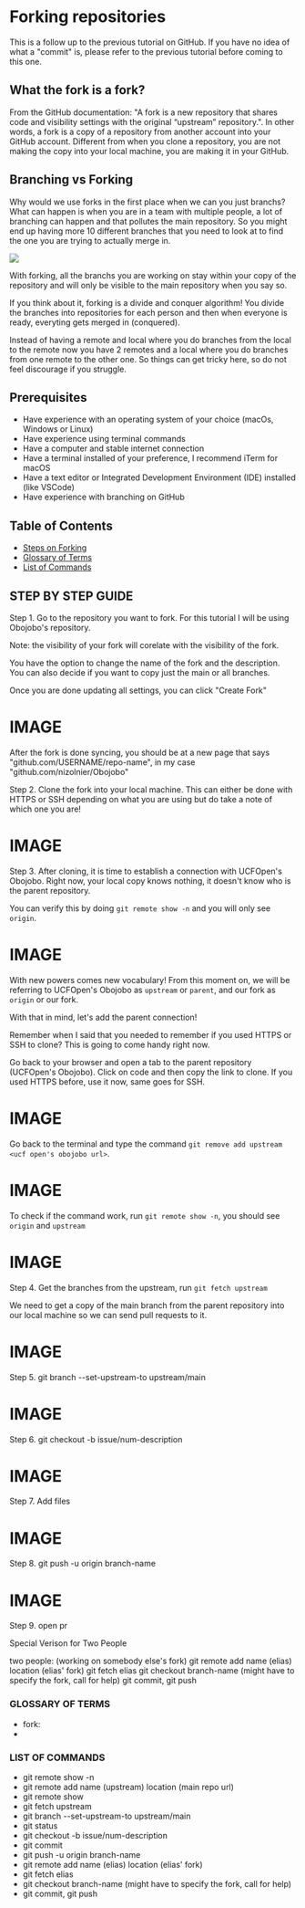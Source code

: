 # Forking repositories

This is a follow up to the previous tutorial on GitHub. If you have no idea of what a "commit" is, please refer to the previous tutorial before coming to this one.

## What the fork is a fork?
From the GitHub documentation: "A fork is a new repository that shares code and visibility settings with the original “upstream” repository.". In other words, a fork is a copy of a repository from another account into your GitHub account. Different from when you clone a repository, you are not making the copy into your local machine, you are making it in your GitHub.

## Branching vs Forking
Why would we use forks in the first place when we can you just branchs?
What can happen is when you are in a team with multiple people, a lot of branching can happen and that pollutes the main repository. So you might end up having more 10 different branches that you need to look at to find the one you are trying to actually merge in.

<img src="branching.png" />

With forking, all the branchs you are working on stay within your copy of the repository and will only be visible to the main repository when you say so.

If you think about it, forking is a divide and conquer algorithm! You divide the branches into repositories for each person and then when everyone is ready, everyting gets merged in (conquered).

Instead of having a remote and local where you do branches from the local to the remote now you have 2 remotes and a local where you do branches from one remote to the other one. So things can get tricky here, so do not feel discourage if you struggle.


## Prerequisites
- Have experience with an operating system of your choice (macOs, Windows or Linux)
- Have experience using terminal commands
- Have a computer and stable internet connection
- Have a terminal installed of your preference, I recommend iTerm for macOS
- Have a text editor or Integrated Development Environment (IDE) installed (like VSCode)
- Have experience with branching on GitHub


## Table of Contents
- [Steps on Forking](#steps)
- [Glossary of Terms](#glossary)
- [List of Commands](#commands)


## STEP BY STEP GUIDE
Step 1. Go to the repository you want to fork. For this tutorial I will be using Obojobo's repository.

Note: the visibility of your fork will corelate with the visibility of the fork.

You have the option to change the name of the fork and the description. You can also decide if you want to copy just the main or all branches.

Once you are done updating all settings, you can click "Create Fork"

# IMAGE

After the fork is done syncing, you should be at a new page that says "github.com/USERNAME/repo-name", in my case "github.com/nizolnier/Obojobo"


Step 2. Clone the fork into your local machine. This can either be done with HTTPS or SSH depending on what you are using but do take a note of which one you are!

# IMAGE

Step 3. After cloning, it is time to establish a connection with UCFOpen's Obojobo. Right now, your local copy knows nothing, it doesn't know who is the parent repository.

You can verify this by doing ```git remote show -n``` and you will only see ```origin```.

# IMAGE

With new powers comes new vocabulary! From this moment on, we will be referring to UCFOpen's Obojobo as ```upstream``` or ```parent```, and our fork as ```origin``` or our fork.

With that in mind, let's add the parent connection!

Remember when I said that you needed to remember if you used HTTPS or SSH to clone? This is going to come handy right now.

Go back to your browser and open a tab to the parent repository (UCFOpen's Obojobo). Click on code and then copy the link to clone. If you used HTTPS before, use it now, same goes for SSH.

# IMAGE

Go back to the terminal and type the command ```git remove add upstream <ucf open's obojobo url>```.

# IMAGE

To check if the command work, run ```git remote show -n```, you should see ```origin``` and ```upstream```

# IMAGE

Step 4. Get the branches from the upstream, run ```git fetch upstream```

We need to get a copy of the main branch from the parent repository into our local machine so we can send pull requests to it.

# IMAGE

Step 5. git branch --set-upstream-to upstream/main

# IMAGE

Step 6. git checkout -b issue/num-description

# IMAGE

Step 7. Add files

# IMAGE

Step 8. git push -u origin branch-name

# IMAGE

Step 9. open pr

Special Verison for Two People


two people: (working on somebody else's fork)
git remote add name (elias) location (elias' fork)
git fetch elias
git checkout branch-name (might have to specify the fork, call for help)
git commit, git push

### GLOSSARY OF TERMS
- fork:
-

### LIST OF COMMANDS
- git remote show -n
- git remote add name (upstream) location (main repo url)
- git remote show
- git fetch upstream
- git branch --set-upstream-to upstream/main
- git status
- git checkout -b issue/num-description
- git commit
- git push -u origin branch-name
- git remote add name (elias) location (elias' fork)
- git fetch elias
- git checkout branch-name (might have to specify the fork, call for help)
- git commit, git push

